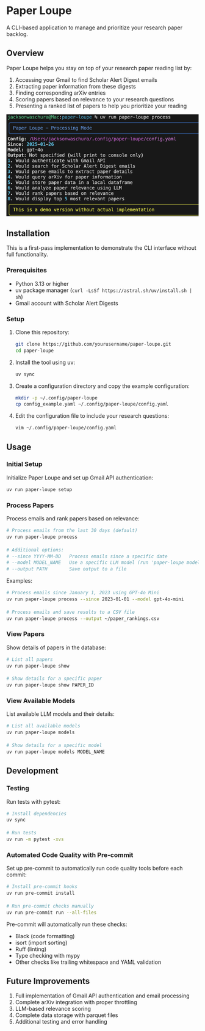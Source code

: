 # Paper Loupe

A CLI-based application to manage and prioritize your research paper backlog.

## Overview

Paper Loupe helps you stay on top of your research paper reading list by:

1. Accessing your Gmail to find Scholar Alert Digest emails
2. Extracting paper information from these digests
3. Finding corresponding arXiv entries
4. Scoring papers based on relevance to your research questions
5. Presenting a ranked list of papers to help you prioritize your reading

![Demo Screenshot](./assets/demo_screenshot.png)

## Installation

This is a first-pass implementation to demonstrate the CLI interface without full functionality.

### Prerequisites

- Python 3.13 or higher
- uv package manager (`curl -LsSf https://astral.sh/uv/install.sh | sh`)
- Gmail account with Scholar Alert Digests

### Setup

1. Clone this repository:
   ```bash
   git clone https://github.com/yourusername/paper-loupe.git
   cd paper-loupe
   ```

2. Install the tool using uv:
   ```bash
   uv sync
   ```

3. Create a configuration directory and copy the example configuration:
   ```bash
   mkdir -p ~/.config/paper-loupe
   cp config_example.yaml ~/.config/paper-loupe/config.yaml
   ```

4. Edit the configuration file to include your research questions:
   ```bash
   vim ~/.config/paper-loupe/config.yaml
   ```

## Usage

### Initial Setup

Initialize Paper Loupe and set up Gmail API authentication:

```bash
uv run paper-loupe setup
```

### Process Papers

Process emails and rank papers based on relevance:

```bash
# Process emails from the last 30 days (default)
uv run paper-loupe process

# Additional options:
# --since YYYY-MM-DD   Process emails since a specific date
# --model MODEL_NAME   Use a specific LLM model (run 'paper-loupe models' to see options)
# --output PATH        Save output to a file
```

Examples:
```bash
# Process emails since January 1, 2023 using GPT-4o Mini
uv run paper-loupe process --since 2023-01-01 --model gpt-4o-mini

# Process emails and save results to a CSV file
uv run paper-loupe process --output ~/paper_rankings.csv
```

### View Papers

Show details of papers in the database:

```bash
# List all papers
uv run paper-loupe show

# Show details for a specific paper
uv run paper-loupe show PAPER_ID
```

### View Available Models

List available LLM models and their details:

```bash
# List all available models
uv run paper-loupe models

# Show details for a specific model
uv run paper-loupe models MODEL_NAME
```

## Development

### Testing

Run tests with pytest:

```bash
# Install dependencies
uv sync

# Run tests
uv run -m pytest -xvs
```

### Automated Code Quality with Pre-commit

Set up pre-commit to automatically run code quality tools before each commit:

```bash
# Install pre-commit hooks
uv run pre-commit install

# Run pre-commit checks manually
uv run pre-commit run --all-files
```

Pre-commit will automatically run these checks:
- Black (code formatting)
- isort (import sorting)
- Ruff (linting)
- Type checking with mypy
- Other checks like trailing whitespace and YAML validation

## Future Improvements

1. Full implementation of Gmail API authentication and email processing
2. Complete arXiv integration with proper throttling
3. LLM-based relevance scoring
4. Complete data storage with parquet files
5. Additional testing and error handling
